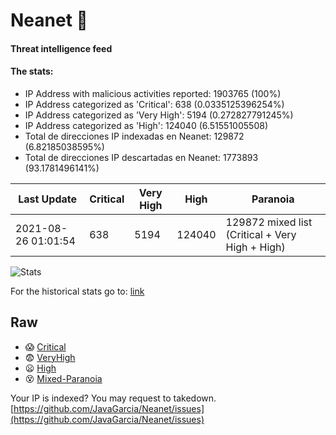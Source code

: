 # Neanet :hocho:
#### Threat intelligence feed
#### The stats:

- IP Address with malicious activities reported: 1903765 (100%)
- IP Address categorized as 'Critical':  638 (0.0335125396254%)
- IP Address categorized as 'Very High':  5194 (0.272827791245%)
- IP Address categorized as 'High':  124040 (6.51551005508)
- Total de direcciones IP indexadas en Neanet:  129872 (6.82185038595%)
- Total de direcciones IP descartadas en Neanet:  1773893 (93.1781496141%)

| Last Update | Critical | Very High | High | Paranoia |
| --- | --- | --- | --- | --- |
| 2021-08-26 01:01:54 | 638 | 5194 | 124040 | 129872 mixed list (Critical + Very High + High)|

![Stats](https://docs.google.com/spreadsheets/d/e/2PACX-1vSnaNMIXVabIpDJjufMlzH7poXnshF3mgd8Is1g9ytUEzVsP5my4Trn8f-xkoLLQ38xpL3HtmUexLo6/pubchart?oid=501124687&format=image)

For the historical stats go to: [link](/stats.csv)
## Raw
- :scream: [Critical](https://raw.githubusercontent.com/JavaGarcia/Neanet/master/blacklists/neanet_critical.txt)
- :fearful: [VeryHigh](https://raw.githubusercontent.com/JavaGarcia/Neanet/master/blacklists/neanet_veryHigh.txtt)
- :frowning: [High](https://raw.githubusercontent.com/JavaGarcia/Neanet/master/blacklists/neanet_high.txt)
- :dizzy_face: [Mixed-Paranoia](https://raw.githubusercontent.com/JavaGarcia/Neanet/master/blacklists/neanet_all.txt)


Your IP is indexed? You may request to takedown. [https://github.com/JavaGarcia/Neanet/issues](https://github.com/JavaGarcia/Neanet/issues)


























































































































































































































































































































































































































































































































































































































































































































































































































































































































































































































































































































































































































































































































































































































































































































































































































































































































































































































































































































































































































































































































































































































































































































































































































































































































































































































































































































































































































































































































































































































































































































































































































































































































































































































































































































































































































































































































































































































































































































































































































































































































































































































































































































































































































































































































































































































































































































































































































































































































































































































































































































































































































































































































































































































































































































































































































































































































































































































































































































































































































































































































































































































































































































































































































































































































































































































































































































































































































































































































































































































































































































































































































































































































































































































































































































































































































































































































































































































































































































































































































































































































































































































































































































































































































































































































